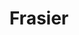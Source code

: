 ---
title: Frasier
crosslinks:
- youtubefactsbot
- youtubot
- DuplicatesBot
- anti_gif_bot
- autotldr
- MassdropBot
- DataHoarder
- u_imguralbumbot
- livven
- todayilearned
- howyoudoin
- xkcd
- malelivingspace
- grilledcheese
- nononono
- HIMYM
- Unexpected
- beetlejuicing
- CantWatchScottsTots
- Showerthoughts
---